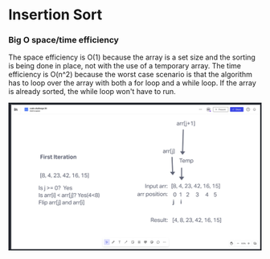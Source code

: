 # Insertion Sort

### Big O space/time efficiency

The space efficiency is O(1) because the array is a set size and the sorting is being done in place, not with the use of a temporary array.
The time efficiency is O(n^2) because the worst case scenario is that the algorithm has to loop over the array with both a for loop and a while loop. If the array is already sorted, the while loop won't have to run.

![UML](img/code-challenge26.jpg)
